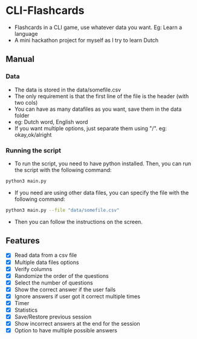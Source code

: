 # CLI-Flashcards
- Flashcards in a CLI game, use whatever data you want. Eg: Learn a language
- A mini hackathon project for myself as I try to learn Dutch

## Manual
### Data
- The data is stored in the data/somefile.csv
- The only requirement is that the first line of the file is the header (with two cols)
- You can have as many datafiles as you want, save them in the data folder
- eg: Dutch word, English word
- If you want multiple options, just separate them using "/". eg: okay,ok/alright
### Running the script
- To run the script, you need to have python installed. Then, you can run the script with the following command:
```bash
python3 main.py
```
- If you need are using other data files, you can specify the file with the following command:
```bash
python3 main.py --file "data/somefile.csv"
```
- Then you can follow the instructions on the screen.

## Features
- [x] Read data from a csv file
- [x] Multiple data files options
- [x] Verify columns
- [x] Randomize the order of the questions
- [x] Select the number of questions
- [x] Show the correct answer if the user fails
- [x] Ignore answers if user got it correct multiple times
- [x] Timer
- [x] Statistics
- [x] Save/Restore previous session
- [x] Show incorrect answers at the end for the session
- [x] Option to have multiple possible answers
